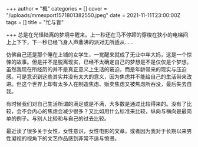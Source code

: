 +++
author = "楓"
categories = []
cover = "/uploads/mmexport1571801382550.jpeg"
date = 2021-11-11T23:00:00Z
tags = []
title = "忙与盲"

+++
总是在光怪陆离的梦境中醒来。上一秒还在马不停蹄的穿梭在狭小的电梯间上上下下，下一秒已经飞身人声鼎沸的派对无所适从……

仿佛自己还是那个睡在上铺的女学生，一觉醒来就成了无业中年大妈，这是一个惊悚的故事。但是并不是脱离现实，已经不太确定自己的梦想是不是仅仅是个梦想。虽然我现在所经历的并不是真正意义上生活的窘迫，而是年龄带来的现实与压迫感。可是意识到这些其实并没有太大的意义，因为焦虑并不能给自己的生活带来改进。但这个世界上却有太多人在制造焦虑、贩卖焦虑又被焦虑所吞没，最后失去自我。

有时候我们对自己生活所谓的满足或是不满，大多数是通过比较得来的。没有了比较，会不会内心的焦虑会减少很多？又比如用什么标准来比较，纵向与横向是最简单的例子。与别人比较和与自己的过去比较。

最近读了很多关于女性，女性意识，女性电影的文章。或者因为我对于长期以来男性凝视的视角下的文艺作品感到非常不适与愤懑。